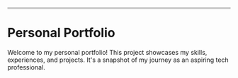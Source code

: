 
---

# Personal Portfolio

Welcome to my personal portfolio! This project showcases my skills, experiences, and projects. It's a snapshot of my journey as an aspiring tech professional.


